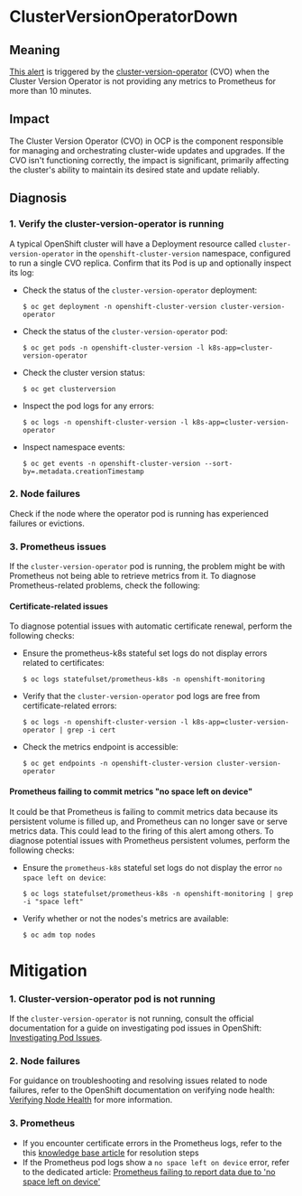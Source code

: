 # ClusterVersionOperatorDown

## Meaning
[This alert](https://github.com/openshift/cluster-version-operator/blob/b21fbd24bd0512b38e9dab463383e662d1c92a01/install/0000_90_cluster-version-operator_02_servicemonitor.yaml#L43-L52) is triggered by the [cluster-version-operator](https://github.com/openshift/cluster-version-operator) (CVO) when the Cluster Version Operator is not providing any metrics to Prometheus for more than 10 minutes.
 
## Impact

The Cluster Version Operator (CVO) in OCP is the component responsible for managing and orchestrating cluster-wide updates and upgrades. If the CVO isn't functioning correctly, the impact is significant, primarily affecting the cluster's ability to maintain its desired state and update reliably.

## Diagnosis

### 1. Verify the cluster-version-operator is running

A typical OpenShift cluster will have a Deployment resource called `cluster-version-operator` in the `openshift-cluster-version` namespace, configured to run a single CVO replica. Confirm that its Pod is up and optionally inspect its log:

* Check the status of the `cluster-version-operator` deployment:
    ```console
    $ oc get deployment -n openshift-cluster-version cluster-version-operator
    ```

* Check the status of the `cluster-version-operator` pod:
    ```console
    $ oc get pods -n openshift-cluster-version -l k8s-app=cluster-version-operator
    ```
    
* Check the cluster version status:
    ```console
    $ oc get clusterversion
    ```
    
* Inspect the pod logs for any errors:
    ```console
    $ oc logs -n openshift-cluster-version -l k8s-app=cluster-version-operator
    ```
* Inspect namespace events:
    ```console
    $ oc get events -n openshift-cluster-version --sort-by=.metadata.creationTimestamp
    ```
### 2. Node failures
Check if the node where the operator pod is running has experienced failures or evictions.


### 3. Prometheus issues

If the `cluster-version-operator` pod is running, the problem might be with Prometheus not being able to retrieve metrics from it. To diagnose Prometheus-related problems, check the following:

#### Certificate-related issues
To diagnose potential issues with automatic certificate renewal, perform the following checks:

* Ensure the prometheus-k8s stateful set logs do not display errors related to certificates:
   ```console
   $ oc logs statefulset/prometheus-k8s -n openshift-monitoring
   ```
   
* Verify that the `cluster-version-operator` pod logs are free from certificate-related errors:
   ```console
   $ oc logs -n openshift-cluster-version -l k8s-app=cluster-version-operator | grep -i cert
   ```

* Check the metrics endpoint is accessible:
   ```console
   $ oc get endpoints -n openshift-cluster-version cluster-version-operator
   ```

#### Prometheus failing to commit metrics "no space left on device"

It could be that Prometheus is failing to commit metrics data because its persistent volume is filled up, and Prometheus can no longer save or serve metrics data. This could lead to the firing of this alert among others. To diagnose potential issues with Prometheus persistent volumes, perform the following checks:

* Ensure the `prometheus-k8s` stateful set logs do not display the error `no space left on device`:
   ```console
   $ oc logs statefulset/prometheus-k8s -n openshift-monitoring | grep -i "space left"
   ```

* Verify whether or not the nodes's metrics are available:
   ```console
   $ oc adm top nodes
   ```
# Mitigation

### 1. Cluster-version-operator pod is not running
If the `cluster-version-operator` is not running, consult the official documentation for a guide on investigating pod issues in OpenShift: [Investigating Pod Issues](https://docs.redhat.com/en/documentation/openshift_container_platform/4.19/html/support/troubleshooting#reviewing-pod-status_investigating-pod-issues).

### 2. Node failures
For guidance on troubleshooting and resolving issues related to node failures, refer to the OpenShift documentation on verifying node health: [Verifying Node Health](https://docs.redhat.com/en/documentation/openshift_container_platform/4.19/html/support/troubleshooting#verifying-node-health) for more information.

### 3. Prometheus
* If you encounter certificate errors in the Prometheus logs, refer to the this [knowledge base article](https://access.redhat.com/solutions/5977411) for resolution steps
* If the Prometheus pod logs show a `no space left on device` error, refer to the dedicated article: [Prometheus failing to report data due to 'no space left on device'](https://access.redhat.com/solutions/6724901)
